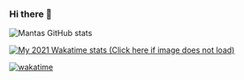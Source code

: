 ### Hi there 👋

![Mantas GitHub stats](https://github-readme-stats.vercel.app/api?username=mantasmikal&count_private=true&show_icons=true)

[![My 2021 Wakatime stats (Click here if image does not load)](https://github-readme-stats.vercel.app/api/wakatime?username=MantasMikal&layout=compact&langs_count=15&custom_title=Languages%20I%20use)](https://wakatime.com/@MantasMikal)

[![wakatime](https://wakatime.com/badge/user/62182f60-e047-4560-acb5-d848d0b06ce1.svg)](https://wakatime.com/@62182f60-e047-4560-acb5-d848d0b06ce1)
